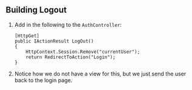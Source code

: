 ## Building Logout

1. Add in the following to the `AuthController`:

    ```
    [HttpGet]
    public IActionResult LogOut()
    {
        HttpContext.Session.Remove("currentUser");
        return RedirectToAction("Login");
    }
    ```
1. Notice how we do not have a view for this, but we just send the user back to the login page.
